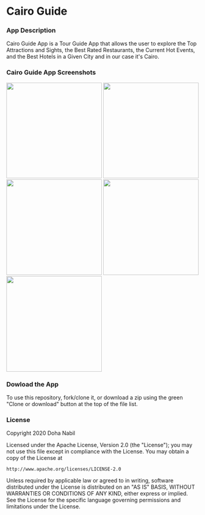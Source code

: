 # Cairo Guide

### App Description

Cairo Guide App is a Tour Guide App that allows the user to explore the Top Attractions and Sights, the Best Rated Restaurants, 
the Current Hot Events, and the Best Hotels in a Given City and in our case it's Cairo. 

### Cairo Guide App Screenshots

<img src="https://media.giphy.com/media/W3CRH6Lx4DVgsBCiKG/giphy.gif" width="250"> <img src="https://media.giphy.com/media/gczSj5e1VPnOOxrBqg/giphy.gif" width="250"> <img src="https://media.giphy.com/media/jsGzFZqsRQsnOpXPbq/giphy.gif" width="250">  <img src="https://media.giphy.com/media/U3y0krfcpIs9DXQwch/giphy.gif" width="250">  <img src="https://media.giphy.com/media/jqwzwd0OUehfKH6eVC/giphy.gif" width="250">

### Dowload the App
To use this repository, fork/clone it, or download a zip using the green "Clone or download" button at the top of the file list. 

### License

Copyright 2020 Doha Nabil

Licensed under the Apache License, Version 2.0 (the "License");
you may not use this file except in compliance with the License.
You may obtain a copy of the License at

    http://www.apache.org/licenses/LICENSE-2.0

Unless required by applicable law or agreed to in writing, software
distributed under the License is distributed on an "AS IS" BASIS,
WITHOUT WARRANTIES OR CONDITIONS OF ANY KIND, either express or implied.
See the License for the specific language governing permissions and
limitations under the License.
